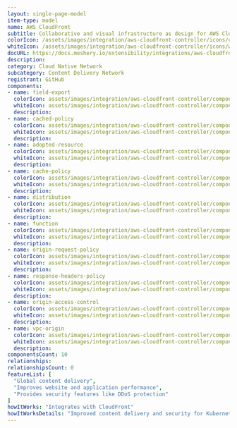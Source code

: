 ```yaml
---
layout: single-page-model
item-type: model
name: AWS CloudFront
subtitle: Collaborative and visual infrastructure as design for AWS CloudFront
colorIcon: /assets/images/integration/aws-cloudfront-controller/icons/color/aws-cloudfront-controller-color.svg
whiteIcon: /assets/images/integration/aws-cloudfront-controller/icons/white/aws-cloudfront-controller-white.svg
docURL: https://docs.meshery.io/extensibility/integrations/aws-cloudfront-controller
description: 
category: Cloud Native Network
subcategory: Content Delivery Network
registrant: GitHub
components: 
- name: field-export
  colorIcon: assets/images/integration/aws-cloudfront-controller/components/field-export/icons/color/field-export-color.svg
  whiteIcon: assets/images/integration/aws-cloudfront-controller/components/field-export/icons/white/field-export-white.svg
  description: 
- name: cached-policy
  colorIcon: assets/images/integration/aws-cloudfront-controller/components/cached-policy/icons/color/cached-policy-color.svg
  whiteIcon: assets/images/integration/aws-cloudfront-controller/components/cached-policy/icons/white/cached-policy-white.svg
  description: 
- name: adopted-resource
  colorIcon: assets/images/integration/aws-cloudfront-controller/components/adopted-resource/icons/color/adopted-resource-color.svg
  whiteIcon: assets/images/integration/aws-cloudfront-controller/components/adopted-resource/icons/white/adopted-resource-white.svg
  description: 
- name: cache-policy
  colorIcon: assets/images/integration/aws-cloudfront-controller/components/cache-policy/icons/color/cache-policy-color.svg
  whiteIcon: assets/images/integration/aws-cloudfront-controller/components/cache-policy/icons/white/cache-policy-white.svg
  description: 
- name: distribution
  colorIcon: assets/images/integration/aws-cloudfront-controller/components/distribution/icons/color/distribution-color.svg
  whiteIcon: assets/images/integration/aws-cloudfront-controller/components/distribution/icons/white/distribution-white.svg
  description: 
- name: function
  colorIcon: assets/images/integration/aws-cloudfront-controller/components/function/icons/color/function-color.svg
  whiteIcon: assets/images/integration/aws-cloudfront-controller/components/function/icons/white/function-white.svg
  description: 
- name: origin-request-policy
  colorIcon: assets/images/integration/aws-cloudfront-controller/components/origin-request-policy/icons/color/origin-request-policy-color.svg
  whiteIcon: assets/images/integration/aws-cloudfront-controller/components/origin-request-policy/icons/white/origin-request-policy-white.svg
  description: 
- name: response-headers-policy
  colorIcon: assets/images/integration/aws-cloudfront-controller/components/response-headers-policy/icons/color/response-headers-policy-color.svg
  whiteIcon: assets/images/integration/aws-cloudfront-controller/components/response-headers-policy/icons/white/response-headers-policy-white.svg
  description: 
- name: origin-access-control
  colorIcon: assets/images/integration/aws-cloudfront-controller/components/origin-access-control/icons/color/origin-access-control-color.svg
  whiteIcon: assets/images/integration/aws-cloudfront-controller/components/origin-access-control/icons/white/origin-access-control-white.svg
  description: 
- name: vpc-origin
  colorIcon: assets/images/integration/aws-cloudfront-controller/components/vpc-origin/icons/color/vpc-origin-color.svg
  whiteIcon: assets/images/integration/aws-cloudfront-controller/components/vpc-origin/icons/white/vpc-origin-white.svg
  description: 
componentsCount: 10
relationships: 
relationshipsCount: 0
featureList: [
  "Global content delivery",
  "Improves website and application performance",
  "Provides security features like DDoS protection"
]
howItWorks: "Integrates with CloudFront"
howItWorksDetails: "Improved content delivery and security for Kubernetes applications"
---
```

